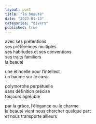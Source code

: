 ```yaml
---
layout: post
title: "la beauté"
date: "2023-01-13"
categories: "divers"
published: true
---
```


avec ses prétentions  
ses préférences multiples  
ses habitudes et ses conventions  
ses traits familiers  
la beauté  

une étincelle pour l’intellect  
un baume sur le cœur  

polymorphe perpétuelle  
sans définition précise  
toujours agréable  

par la grâce, l’élégance ou le charme  
la beauté vient nous chercher quelque part  
et nous transporte ailleurs  
